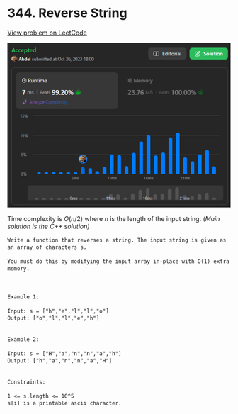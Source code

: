 # 344. Reverse String

[View problem on LeetCode](https://leetcode.com/problems/reverse-string/)

![Submission](image.png)

Time complexity is $O(n / 2)$ where $n$ is the length of the input string. _(Main solution is the C++ solution)_

```
Write a function that reverses a string. The input string is given as an array of characters s.

You must do this by modifying the input array in-place with O(1) extra memory.



Example 1:

Input: s = ["h","e","l","l","o"]
Output: ["o","l","l","e","h"]


Example 2:

Input: s = ["H","a","n","n","a","h"]
Output: ["h","a","n","n","a","H"]


Constraints:

1 <= s.length <= 10^5
s[i] is a printable ascii character.
```
